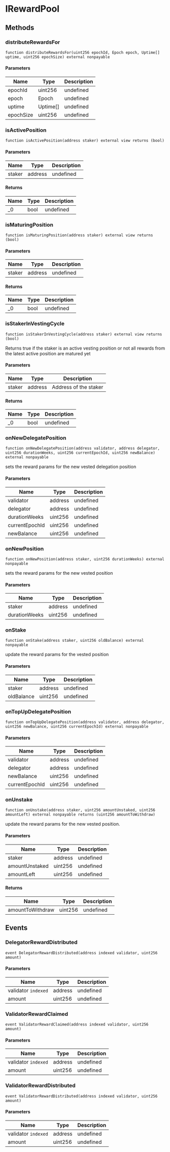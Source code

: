 # IRewardPool









## Methods

### distributeRewardsFor

```solidity
function distributeRewardsFor(uint256 epochId, Epoch epoch, Uptime[] uptime, uint256 epochSize) external nonpayable
```





#### Parameters

| Name | Type | Description |
|---|---|---|
| epochId | uint256 | undefined |
| epoch | Epoch | undefined |
| uptime | Uptime[] | undefined |
| epochSize | uint256 | undefined |

### isActivePosition

```solidity
function isActivePosition(address staker) external view returns (bool)
```





#### Parameters

| Name | Type | Description |
|---|---|---|
| staker | address | undefined |

#### Returns

| Name | Type | Description |
|---|---|---|
| _0 | bool | undefined |

### isMaturingPosition

```solidity
function isMaturingPosition(address staker) external view returns (bool)
```





#### Parameters

| Name | Type | Description |
|---|---|---|
| staker | address | undefined |

#### Returns

| Name | Type | Description |
|---|---|---|
| _0 | bool | undefined |

### isStakerInVestingCycle

```solidity
function isStakerInVestingCycle(address staker) external view returns (bool)
```

Returns true if the staker is an active vesting position or not all rewards from the latest  active position are matured yet



#### Parameters

| Name | Type | Description |
|---|---|---|
| staker | address | Address of the staker |

#### Returns

| Name | Type | Description |
|---|---|---|
| _0 | bool | undefined |

### onNewDelegatePosition

```solidity
function onNewDelegatePosition(address validator, address delegator, uint256 durationWeeks, uint256 currentEpochId, uint256 newBalance) external nonpayable
```

sets the reward params for the new vested delegation position



#### Parameters

| Name | Type | Description |
|---|---|---|
| validator | address | undefined |
| delegator | address | undefined |
| durationWeeks | uint256 | undefined |
| currentEpochId | uint256 | undefined |
| newBalance | uint256 | undefined |

### onNewPosition

```solidity
function onNewPosition(address staker, uint256 durationWeeks) external nonpayable
```

sets the reward params for the new vested position



#### Parameters

| Name | Type | Description |
|---|---|---|
| staker | address | undefined |
| durationWeeks | uint256 | undefined |

### onStake

```solidity
function onStake(address staker, uint256 oldBalance) external nonpayable
```

update the reward params for the vested position



#### Parameters

| Name | Type | Description |
|---|---|---|
| staker | address | undefined |
| oldBalance | uint256 | undefined |

### onTopUpDelegatePosition

```solidity
function onTopUpDelegatePosition(address validator, address delegator, uint256 newBalance, uint256 currentEpochId) external nonpayable
```





#### Parameters

| Name | Type | Description |
|---|---|---|
| validator | address | undefined |
| delegator | address | undefined |
| newBalance | uint256 | undefined |
| currentEpochId | uint256 | undefined |

### onUnstake

```solidity
function onUnstake(address staker, uint256 amountUnstaked, uint256 amountLeft) external nonpayable returns (uint256 amountToWithdraw)
```

update the reward params for the new vested position.



#### Parameters

| Name | Type | Description |
|---|---|---|
| staker | address | undefined |
| amountUnstaked | uint256 | undefined |
| amountLeft | uint256 | undefined |

#### Returns

| Name | Type | Description |
|---|---|---|
| amountToWithdraw | uint256 | undefined |



## Events

### DelegatorRewardDistributed

```solidity
event DelegatorRewardDistributed(address indexed validator, uint256 amount)
```





#### Parameters

| Name | Type | Description |
|---|---|---|
| validator `indexed` | address | undefined |
| amount  | uint256 | undefined |

### ValidatorRewardClaimed

```solidity
event ValidatorRewardClaimed(address indexed validator, uint256 amount)
```





#### Parameters

| Name | Type | Description |
|---|---|---|
| validator `indexed` | address | undefined |
| amount  | uint256 | undefined |

### ValidatorRewardDistributed

```solidity
event ValidatorRewardDistributed(address indexed validator, uint256 amount)
```





#### Parameters

| Name | Type | Description |
|---|---|---|
| validator `indexed` | address | undefined |
| amount  | uint256 | undefined |



